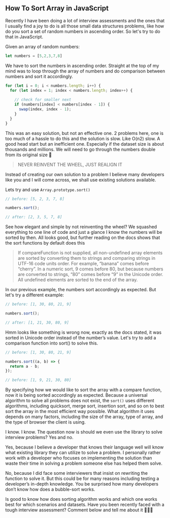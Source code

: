 ## How To Sort Array in JavaScript

Recently I have been doing a lot of interview assessments and the ones that I usually find a joy to do is all those small data structures problems, like how do you sort a set of random numbers in ascending order. So let's try to do that in JavaScript.

Given an array of random numbers:
```javascript
let numbers = [5,2,3,7,8]
```

We have to sort the numbers in ascending order. Straight at the top of my mind was to loop through the array of numbers and do comparison between numbers and sort it accordingly.
```javascript
for (let i = 0; i < numbers.length; i++) {
  for (let index = 1; index < numbers.length; index++) {
    
    // check for smaller next
    if (numbers[index] < numbers[index - 1]) {
      swap(index, index - 1);
    }
  }
}
```
This was an easy solution, but not an effective one. 2 problems here, one is too much of a hassle to do this and the solution is slow. Like O(n2) slow. A good head start but an inefficient one. Especially if the dataset size is about thousands and millions. We will need to go through the numbers double from its original size 🤯

> NEVER REINVENT THE WHEEL, JUST REALIGN IT

Instead of creating our own solution to a problem I believe many developers like you and I will come across, we shall use existing solutions available.

Lets try and use `Array.prototype.sort()`

```javascript
// before: [5, 2, 3, 7, 8]

numbers.sort();

// after: [2, 3, 5, 7, 8]
```

See how elegant and simple by not reinventing the wheel? We squashed everything to one line of code and just a glance I know the numbers will be sorted by then. All looks good, but further reading on the docs shows that the sort functions by default does this

> If compareFunction is not supplied, all non-undefined array elements are sorted by converting them to strings and comparing strings in UTF-16 code units order. For example, “banana” comes before “cherry”. In a numeric sort, 9 comes before 80, but because numbers are converted to strings, “80” comes before “9” in the Unicode order. All undefined elements are sorted to the end of the array.

In our previous example, the numbers sort accordingly as expected. But let's try a different example:

```javascript
// before: [1, 30, 80, 21, 9]

numbers.sort();

// after: [1, 21, 30, 80, 9]
```

Hmm looks like something is wrong now, exactly as the docs stated, it was sorted in Unicode order instead of the number’s value. Let's try to add a comparison function into sort() to solve this.

```javascript
// before: [1, 30, 80, 21, 9]

numbers.sort((a, b) => {
  return a - b;
});

// before: [1, 9, 21, 30, 80]
```
By specifying how we would like to sort the array with a compare function, now it is being sorted accordingly as expected. Because a universal algorithm to solve all problems does not exist, the `sort()` uses different algorithms, including quicksort, merge sort, insertion sort, and so on to best sort the array in the most efficient way possible. What algorithm it uses depends on many factors, including the size of the array, type of array, and the type of browser the client is using.  

I know. I know. The question now is should we even use the library to solve interview problems? Yes and no.  

Yes, because I believe a developer that knows their language well will know what existing library they can utilize to solve a problem. I personally rather work with a developer who focuses on implementing the solution than waste their time in solving a problem someone else has helped them solve.

No, because I did face some interviewers that insist on rewriting the function to solve it. But this could be for many reasons including testing a developer’s in-depth knowledge. You be surprised how many developers don’t know how does a bubble-sort works.  

Is good to know how does sorting algorithm works and which one works best for which scenarios and datasets. Have you been recently faced with a tough interview assessment? Comment below and tell me about it 🙆🏻‍♂️
